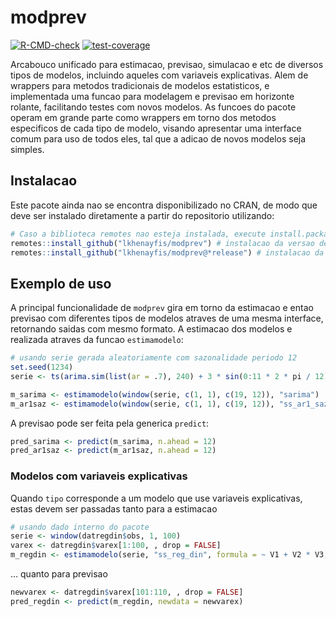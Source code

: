 
<!-- README.md is generated from README.Rmd. Please edit that file -->

# modprev

<!-- badges: start -->

[![R-CMD-check](https://github.com/lkhenayfis/modprev/workflows/R-CMD-check/badge.svg)](https://github.com/lkhenayfis/modprev/actions)
[![test-coverage](https://github.com/lkhenayfis/modprev/workflows/test-coverage/badge.svg)](https://github.com/lkhenayfis/modprev/actions)
<!-- badges: end -->

Arcabouco unificado para estimacao, previsao, simulacao e etc de
diversos tipos de modelos, incluindo aqueles com variaveis explicativas.
Alem de wrappers para metodos tradicionais de modelos estatisticos, e
implementada uma funcao para modelagem e previsao em horizonte rolante,
facilitando testes com novos modelos. As funcoes do pacote operam em
grande parte como wrappers em torno dos metodos especificos de cada tipo
de modelo, visando apresentar uma interface comum para uso de todos
eles, tal que a adicao de novos modelos seja simples.

## Instalacao

Este pacote ainda nao se encontra disponibilizado no CRAN, de modo que
deve ser instalado diretamente a partir do repositorio utilizando:

``` r
# Caso a biblioteca remotes nao esteja instalada, execute install.packages("remotes") primeiro
remotes::install_github("lkhenayfis/modprev") # instalacao da versao de desenvolvimento
remotes::install_github("lkhenayfis/modprev@*release") # instalacao da ultima versao fechada
```

## Exemplo de uso

A principal funcionalidade de `modprev` gira em torno da estimacao e
entao previsao com diferentes tipos de modelos atraves de uma mesma
interface, retornando saidas com mesmo formato. A estimacao dos modelos
e realizada atraves da funcao `estimamodelo`:

``` r
# usando serie gerada aleatoriamente com sazonalidade periodo 12
set.seed(1234)
serie <- ts(arima.sim(list(ar = .7), 240) + 3 * sin(0:11 * 2 * pi / 12), frequency = 12)

m_sarima <- estimamodelo(window(serie, c(1, 1), c(19, 12)), "sarima")
m_ar1saz <- estimamodelo(window(serie, c(1, 1), c(19, 12)), "ss_ar1_saz")
```

A previsao pode ser feita pela generica `predict`:

``` r
pred_sarima <- predict(m_sarima, n.ahead = 12)
pred_ar1saz <- predict(m_ar1saz, n.ahead = 12)
```

### Modelos com variaveis explicativas

Quando `tipo` corresponde a um modelo que use variaveis explicativas,
estas devem ser passadas tanto para a estimacao

``` r
# usando dado interno do pacote
serie <- window(datregdin$obs, 1, 100)
varex <- datregdin$varex[1:100, , drop = FALSE]
m_regdin <- estimamodelo(serie, "ss_reg_din", formula = ~ V1 + V2 * V3, regdata = varex)
```

… quanto para previsao

``` r
newvarex <- datregdin$varex[101:110, , drop = FALSE]
pred_regdin <- predict(m_regdin, newdata = newvarex)
```
